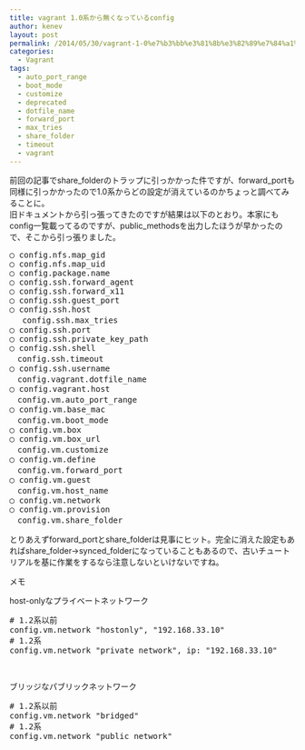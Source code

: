 ```yaml
---
title: vagrant 1.0系から無くなっているconfig
author: kenev
layout: post
permalink: /2014/05/30/vagrant-1-0%e7%b3%bb%e3%81%8b%e3%82%89%e7%84%a1%e3%81%8f%e3%81%aa%e3%81%a3%e3%81%a6%e3%81%84%e3%82%8bconfig/
categories:
  - Vagrant
tags:
  - auto_port_range
  - boot_mode
  - customize
  - deprecated
  - dotfile_name
  - forward_port
  - max_tries
  - share_folder
  - timeout
  - vagrant
---
```

前回の記事でshare\_folderのトラップに引っかかった件ですが、forward\_portも同様に引っかかったので1.0系からどの設定が消えているのかちょっと調べてみることに。  
旧ドキュメントから引っ張ってきたのですが結果は以下のとおり。本家にもconfig一覧載ってるのですが、public_methodsを出力したほうが早かったので、そこから引っ張りました。

<pre class="lang:default decode:true">◯ config.nfs.map_gid
◯ config.nfs.map_uid
◯ config.package.name
◯ config.ssh.forward_agent
◯ config.ssh.forward_x11
◯ config.ssh.guest_port
◯ config.ssh.host
　 config.ssh.max_tries
◯ config.ssh.port
◯ config.ssh.private_key_path
◯ config.ssh.shell
　config.ssh.timeout
◯ config.ssh.username
　config.vagrant.dotfile_name
◯ config.vagrant.host
　config.vm.auto_port_range
◯ config.vm.base_mac
　config.vm.boot_mode
◯ config.vm.box
◯ config.vm.box_url
　config.vm.customize
◯ config.vm.define
　config.vm.forward_port
◯ config.vm.guest
　config.vm.host_name
◯ config.vm.network
◯ config.vm.provision
　config.vm.share_folder</pre>

とりあえずforward\_portとshare\_folderは見事にヒット。完全に消えた設定もあればshare\_folder→synced\_folderになっていることもあるので、古いチュートリアルを基に作業をするなら注意しないといけないですね。

<!--more-->

メモ

host-onlyなプライベートネットワーク

<pre class="lang:ruby decode:true "># 1.2系以前 
config.vm.network "hostonly", "192.168.33.10"
# 1.2系
config.vm.network "private_network", ip: "192.168.33.10"</pre>

&nbsp;

ブリッジなパブリックネットワーク

<pre class="lang:ruby decode:true "># 1.2系以前
config.vm.network "bridged"
# 1.2系
config.vm.network "public_network"</pre>

&nbsp;

&nbsp;

<noscript>
</noscript>